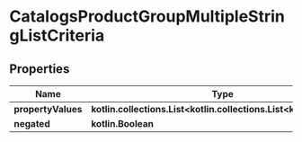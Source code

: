 
# CatalogsProductGroupMultipleStringListCriteria

## Properties
| Name | Type | Description | Notes |
| ------------ | ------------- | ------------- | ------------- |
| **propertyValues** | **kotlin.collections.List&lt;kotlin.collections.List&lt;kotlin.String&gt;&gt;** |  |  |
| **negated** | **kotlin.Boolean** |  |  [optional] |



